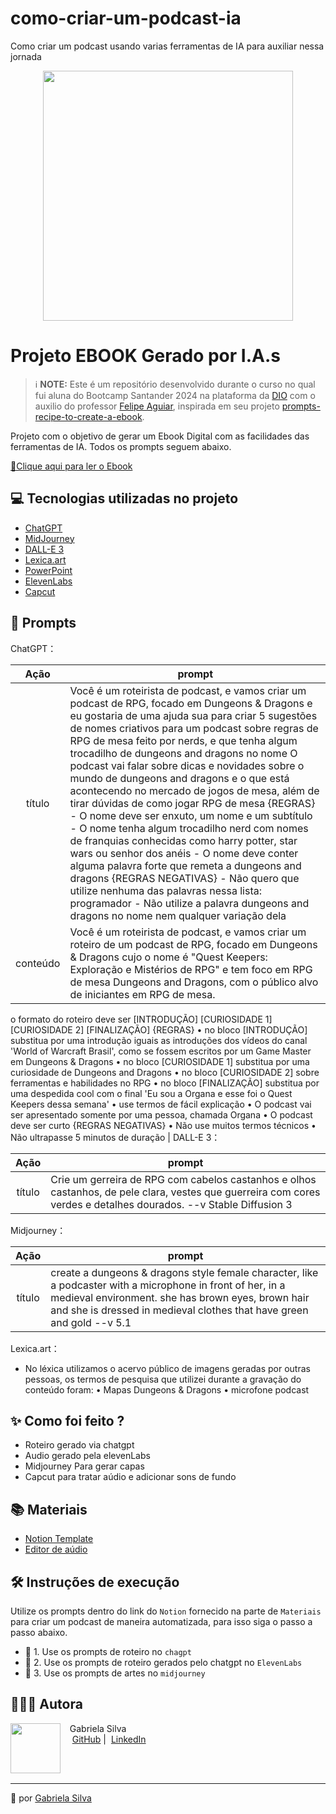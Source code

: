 # como-criar-um-podcast-ia
Como criar um podcast usando varias ferramentas de IA para auxiliar nessa jornada

<p align="center">
<img 
    src="dkfnoieknf.png"
    width="400"  
/>
</p>

# Projeto EBOOK Gerado por I.A.s


 > ℹ️ **NOTE:** Este é um repositório desenvolvido durante o curso no qual fui aluna do Bootcamp Santander 2024 na plataforma da [DIO](https://dio.me) com o auxilio do professor [Felipe Aguiar](https://github.com/felipeAguiarCode), inspirada em seu projeto [prompts-recipe-to-create-a-ebook](https://github.com/felipeAguiarCode/prompts-recipe-to-create-a-ebook/tree/main).

Projeto com o objetivo de gerar um Ebook Digital com as facilidades das ferramentas de IA. Todos os prompts
seguem abaixo.

<a href="Ebook Redes Neuraus Artificiais.pdf" title="View PDF now"> 📕Clique aqui para ler o Ebook</a>

## 💻 Tecnologias utilizadas no projeto

- [ChatGPT](https://chat.openai.com/) 
- [MidJourney](https://www.midjourney.com/app/)
- [DALL-E 3](https://openart.ai/home)
- [Lexica.art](https://lexica.art/)
- [PowerPoint](https://www.microsoft.com/en/microsoft-365/powerpoint)
- [ElevenLabs](https://beta.elevenlabs.io/)
- [Capcut](https://www.capcut.com/pt-br/)


## 🧠 Prompts

ChatGPT：

|   Ação   | prompt                                                                                                                                                                                                                                                                         |
| :------: | ------------------------------------------------------------------------------------------------------------------------------------------------------------------------------------------------------------------------------------------------------------------------------ |
|  título  | Você é um roteirista de podcast, e vamos criar um podcast de RPG, focado em Dungeons & Dragons e eu gostaria de uma ajuda sua para criar 5 sugestões de nomes criativos para um podcast sobre regras de RPG de mesa feito por nerds, e que tenha algum trocadilho de dungeons and dragons no nome O podcast vai falar sobre dicas e novidades sobre o mundo de dungeons and dragons e o que está acontecendo no mercado de jogos de mesa, além de tirar dúvidas de como jogar RPG de mesa {REGRAS} - O nome deve ser enxuto, um nome e um subtítulo - O nome tenha algum trocadilho nerd com nomes de franquias conhecidas como harry potter, star wars ou senhor dos anéis - O nome deve conter alguma palavra forte que remeta a dungeons and dragons {REGRAS NEGATIVAS} - Não quero que utilize nenhuma das palavras nessa lista: programador - Não utilize a palavra dungeons and dragons no nome nem qualquer variação dela                                                        |
| conteúdo | Você é um roteirista de podcast, e vamos criar um roteiro de um podcast de RPG, focado em Dungeons & Dragons cujo o nome é "Quest Keepers: Exploração e Mistérios de RPG" e tem foco em RPG de mesa Dungeons and Dragons, com o público alvo de iniciantes em RPG de mesa.
o formato do roteiro deve ser [INTRODUÇÃO] [CURIOSIDADE 1] [CURIOSIDADE 2] [FINALIZAÇÃO]
{REGRAS}
    • no bloco [INTRODUÇÃO] substitua por uma introdução iguais as introduções dos vídeos do canal 'World of Warcraft Brasil', como se fossem escritos por um Game Master em Dungeons &  Dragons
    • no bloco [CURIOSIDADE 1] substitua por uma curiosidade de Dungeons and Dragons
    • no bloco [CURIOSIDADE 2] sobre ferramentas e habilidades no RPG
    • no bloco [FINALIZAÇÃO] substitua por uma despedida cool com o final 'Eu sou a Organa e esse foi o Quest Keepers dessa semana' 
    • use termos de fácil explicação 
    • O podcast vai ser apresentado somente por uma pessoa, chamada Organa 
    • O podcast deve ser curto 
{REGRAS NEGATIVAS}
    • Não use muitos termos técnicos 
    • Não ultrapasse 5 minutos de duração |
DALL-E 3：

|  Ação  | prompt                                                                                 |
| :----: | -------------------------------------------------------------------------------------- |
| título |Crie um gerreira de RPG com cabelos castanhos e olhos castanhos, de pele clara, vestes que guerreira com cores verdes e detalhes dourados. --v Stable Diffusion 3 |

Midjourney：

|  Ação  | prompt                                                                                 |
| :----: | -------------------------------------------------------------------------------------- |
| título | create a dungeons & dragons style female character, like a podcaster with a microphone in front of her, in a medieval environment. she has brown eyes, brown hair and she is dressed in medieval clothes that have green and gold --v 5.1 |

Lexica.art：

- No léxica utilizamos o acervo público de imagens geradas por outras pessoas, os termos de pesquisa que utilizei durante a gravação do conteúdo foram:
• Mapas Dungeons & Dragons
• microfone podcast


## ✨ Como foi feito ?

- Roteiro gerado via chatgpt
- Audio gerado pela elevenLabs
- Midjourney Para gerar capas
- Capcut para tratar aúdio e adicionar sons de fundo

  
## 📚 Materiais

- [Notion Template](https://helpful-jump-17b.notion.site/PAS-Podcast-AI-Studio-210489e15d7a4a73b743bb159e45d06f?pvs=4)
- [Editor de aúdio](https://www.capcut.com/editor?from_page=landing_page&__action_from=picture_V%C3%ADdeos%20profissionais%20em%20minutos,%20n%C3%A3o%20em%20horas.)


## 🛠️ Instruções de execução

Utilize os prompts dentro do link do `Notion` fornecido na parte de `Materiais` para criar um podcast de maneira automatizada, para isso siga o passo a passo abaixo.

- 🤖 1. Use os prompts de roteiro no `chagpt`
- 🤖 2. Use os prompts de roteiro gerados pelo chatgpt no  `ElevenLabs`
- 🤖 3. Use os prompts de artes no `midjourney`
  

## 👩🏻‍💻 Autora

<p>
    <img 
      align=left 
      margin=10 
      width=80 
      src="https://avatars.githubusercontent.com/u/154382591?s=96&v=4"
    />
    <p>&nbsp&nbsp&nbspGabriela Silva<br>
    &nbsp&nbsp&nbsp
    <a href="https://github.com/SabrinaAll">
    GitHub</a>&nbsp;|&nbsp;
    <a href="https://www.linkedin.com/in/gabriela-silva-alves/">
    LinkedIn</a>
</p>
</p>
<br/><br/>
<p>

---

💜 por [Gabriela Silva](https://github.com/SabrinaAll)

